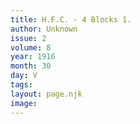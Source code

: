 ```yaml
---
title: H.F.C. - 4 Blocks 1.
author: Unknown
issue: 2
volume: 8
year: 1916
month: 30
day: V
tags:
layout: page.njk
image:
---
```





